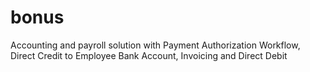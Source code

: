 # bonus
Accounting and payroll solution with Payment Authorization Workflow, Direct Credit to Employee Bank Account, Invoicing and Direct Debit
